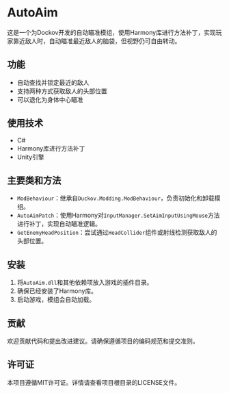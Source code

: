 # AutoAim

这是一个为Dockov开发的自动瞄准模组，使用Harmony库进行方法补丁，实现玩家靠近敌人时，自动瞄准最近敌人的脑袋，但视野仍可自由转动。

## 功能

- 自动查找并锁定最近的敌人
- 支持两种方式获取敌人的头部位置
- 可以退化为身体中心瞄准

## 使用技术

- C#
- Harmony库进行方法补丁
- Unity引擎

## 主要类和方法

- `ModBehaviour`：继承自`Duckov.Modding.ModBehaviour`，负责初始化和卸载模组。
- `AutoAimPatch`：使用Harmony对`InputManager.SetAimInputUsingMouse`方法进行补丁，实现自动瞄准逻辑。
- `GetEnemyHeadPosition`：尝试通过`HeadCollider`组件或射线检测获取敌人的头部位置。

## 安装

1. 将`AutoAim.dll`和其他依赖项放入游戏的插件目录。
2. 确保已经安装了Harmony库。
3. 启动游戏，模组会自动加载。

## 贡献

欢迎贡献代码和提出改进建议。请确保遵循项目的编码规范和提交准则。

## 许可证

本项目遵循MIT许可证。详情请查看项目根目录的LICENSE文件。
